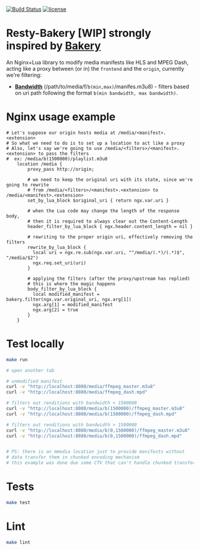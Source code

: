 [![Build Status](https://travis-ci.org/leandromoreira/resty-bakery.svg?branch=master)](https://travis-ci.org/leandromoreira/resty-bakery) [![license](https://img.shields.io/badge/license-BSD--3--Clause-blue.svg)](https://img.shields.io/badge/license-BSD--3--Clause-blue.svg)

# Resty-Bakery [WIP] strongly inspired by [Bakery](https://github.com/cbsinteractive/bakery)

An Nginx+Lua library to modify media manifests like HLS and MPEG Dash, acting like a proxy between (or in) the `frontend` and the `origin`, currently we're filtering:

* [**Bandwidth**](https://github.com/cbsinteractive/bakery/blob/master/docs/filters/bandwidth.md) (/path/to/media/f/`b(min,max)`/manifes.m3u8) - filters based on uri path following the format `b(min bandwidth, max bandwidth)`.

# Nginx usage example


```nginx
# Let's suppose our origin hosts media at /media/<manifest>.<extension>
# So what we need to do is to set up a location to act like a proxy
# Also, let's say we're going to use /media/<filters>/<manifest>.<extension> to pass the filters
#  ex: /media/b(1500000)/playlist.m3u8
    location /media {
        proxy_pass http://origin;

        # we need to keep the original uri with its state, since we're going to rewrite
        # from /media/<filters>/<manifest>.<extension> to /media/<manifest>.<extension>
        set_by_lua_block $original_uri { return ngx.var.uri }

        # when the Lua code may change the length of the response body,
        # then it is required to always clear out the Content-Length
        header_filter_by_lua_block { ngx.header.content_length = nil }

        # rewriting to the proper origin uri, effectively removing the filters
        rewrite_by_lua_block {
          local uri = ngx.re.sub(ngx.var.uri, "^/media/(.*)/(.*)$", "/media/$2")
          ngx.req.set_uri(uri)
        }

        # applying the filters (after the proxy/upstream has replied)
        # this is where the magic happens
        body_filter_by_lua_block {
          local modified_manifest = bakery.filter(ngx.var.original_uri, ngx.arg[1])
          ngx.arg[1] = modified_manifest
          ngx.arg[2] = true
        }
    }
```

# Test locally

```bash
make run

# open another tab

# unmodified manifest
curl -v "http://localhost:8080/media/ffmpeg_master.m3u8"
curl -v "http://localhost:8080/media/ffmpeg_dash.mpd"

# filters out renditions with bandwidth < 1500000
curl -v "http://localhost:8080/media/b(1500000)/ffmpeg_master.m3u8"
curl -v "http://localhost:8080/media/b(1500000)/ffmpeg_dash.mpd"

# filters out renditions with bandwidth > 1500000
curl -v "http://localhost:8080/media/b(0,1500000)/ffmpeg_master.m3u8"
curl -v "http://localhost:8080/media/b(0,1500000)/ffmpeg_dash.mpd"


# PS: there is an mmedia location just to provide manifests without
# data transfer them in chunked encoding mechanism
# this example was done due some CTV that can't handle chunked transfer encoding
```

# Tests

```bash
make test
```

# Lint

```bash
make lint
```


